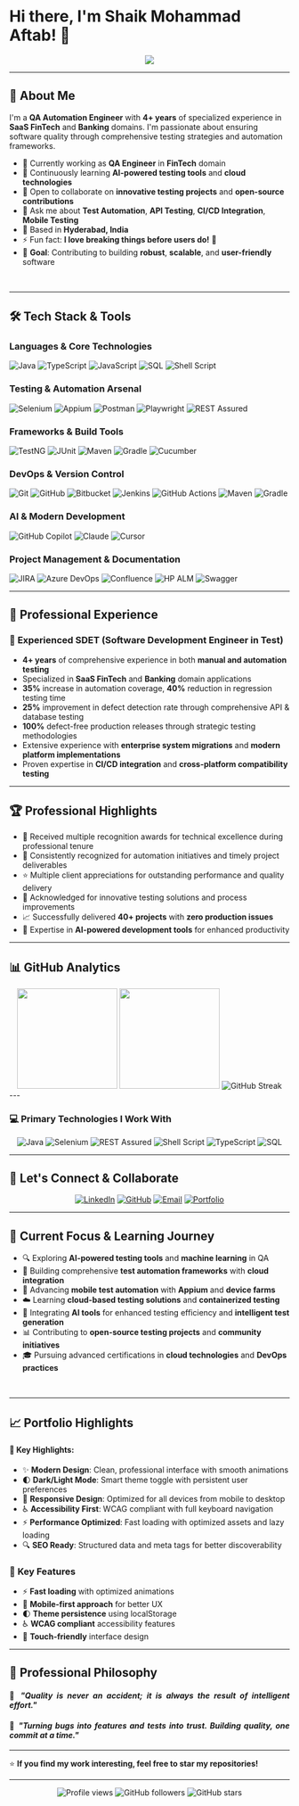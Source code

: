 # Hi there, I'm Shaik Mohammad Aftab! 👋

<div align="center">
  <img src="https://readme-typing-svg.herokuapp.com/?lines=QA+Automation+Engineer;4%2B+Years+Experience;SaaS+%26+FinTech+Expert;Selenium+%7C+Appium+%7C+REST+Assured&font=Fira%20Code&center=true&width=440&height=45&color=36BCF7&vCenter=true&size=22">
</div>

---

## 🚀 About Me

I'm a **QA Automation Engineer** with **4+ years** of specialized experience in **SaaS FinTech** and **Banking** domains. I'm passionate about ensuring software quality through comprehensive testing strategies and automation frameworks.


- 🔭 Currently working as **QA Engineer** in **FinTech** domain
- 🌱 Continuously learning **AI-powered testing tools** and **cloud technologies**
- 👯 Open to collaborate on **innovative testing projects** and **open-source contributions**
- 💬 Ask me about **Test Automation**, **API Testing**, **CI/CD Integration**, **Mobile Testing**
- 📍 Based in **Hyderabad, India**
- ⚡ Fun fact: **I love breaking things before users do!** 🐛
- 🎯 **Goal**: Contributing to building **robust**, **scalable**, and **user-friendly** software

<br clear="right"/>

---

## 🛠️ Tech Stack & Tools

### Languages & Core Technologies

![Java](https://img.shields.io/badge/Java-ED8B00?style=for-the-badge&logo=openjdk&logoColor=white)
![TypeScript](https://img.shields.io/badge/TypeScript-007ACC?style=for-the-badge&logo=typescript&logoColor=white)
![JavaScript](https://img.shields.io/badge/JavaScript-F7DF1E?style=for-the-badge&logo=javascript&logoColor=black)
![SQL](https://img.shields.io/badge/SQL-316192?style=for-the-badge&logo=postgresql&logoColor=white)
![Shell Script](https://img.shields.io/badge/Shell_Script-121011?style=for-the-badge&logo=gnu-bash&logoColor=white)

### Testing & Automation Arsenal</b></summary>

![Selenium](https://img.shields.io/badge/Selenium-43B02A?style=for-the-badge&logo=selenium&logoColor=white)
![Appium](https://img.shields.io/badge/Appium-662D91?style=for-the-badge&logo=appium&logoColor=white)
![Postman](https://img.shields.io/badge/Postman-FF6C37?style=for-the-badge&logo=postman&logoColor=white)
![Playwright](https://img.shields.io/badge/Playwright-2EAD33?style=for-the-badge&logo=playwright&logoColor=white)
![REST Assured](https://img.shields.io/badge/REST_Assured-25A162?style=for-the-badge&logo=rest&logoColor=white)

### Frameworks & Build Tools
![TestNG](https://img.shields.io/badge/TestNG-DC382D?style=for-the-badge&logo=testng&logoColor=white)
![JUnit](https://img.shields.io/badge/JUnit-25A162?style=for-the-badge&logo=junit5&logoColor=white)
![Maven](https://img.shields.io/badge/Maven-C71A36?style=for-the-badge&logo=apache-maven&logoColor=white)
![Gradle](https://img.shields.io/badge/Gradle-02303A?style=for-the-badge&logo=gradle&logoColor=white)
![Cucumber](https://img.shields.io/badge/Cucumber-23D96C?style=for-the-badge&logo=cucumber&logoColor=white)

### DevOps & Version Control
![Git](https://img.shields.io/badge/Git-F05032?style=for-the-badge&logo=git&logoColor=white)
![GitHub](https://img.shields.io/badge/GitHub-181717?style=for-the-badge&logo=github&logoColor=white)
![Bitbucket](https://img.shields.io/badge/Bitbucket-0052CC?style=for-the-badge&logo=bitbucket&logoColor=white)
![Jenkins](https://img.shields.io/badge/Jenkins-D24939?style=for-the-badge&logo=jenkins&logoColor=white)
![GitHub Actions](https://img.shields.io/badge/GitHub_Actions-2088FF?style=for-the-badge&logo=github-actions&logoColor=white)
![Maven](https://img.shields.io/badge/Maven-C71A36?style=for-the-badge&logo=apache-maven&logoColor=white)
![Gradle](https://img.shields.io/badge/Gradle-02303A?style=for-the-badge&logo=gradle&logoColor=white)

### AI & Modern Development

![GitHub Copilot](https://img.shields.io/badge/GitHub_Copilot-000000?style=for-the-badge&logo=github&logoColor=white)
![Claude](https://img.shields.io/badge/Claude-FF6B00?style=for-the-badge&logo=anthropic&logoColor=white)
![Cursor](https://img.shields.io/badge/Cursor-007ACC?style=for-the-badge&logo=cursor&logoColor=white)

### Project Management & Documentation

![JIRA](https://img.shields.io/badge/JIRA-0052CC?style=for-the-badge&logo=jira&logoColor=white)
![Azure DevOps](https://img.shields.io/badge/Azure_DevOps-0078D7?style=for-the-badge&logo=azure-devops&logoColor=white)
![Confluence](https://img.shields.io/badge/Confluence-172B4D?style=for-the-badge&logo=confluence&logoColor=white)
![HP ALM](https://img.shields.io/badge/HP_ALM-0078D7?style=for-the-badge&logo=microfocus&logoColor=white)
![Swagger](https://img.shields.io/badge/Swagger-85EA2D?style=for-the-badge&logo=swagger&logoColor=black)

---

## 💼 Professional Experience

### 🏢 **Experienced SDET (Software Development Engineer in Test)**
- **4+ years** of comprehensive experience in both **manual and automation testing**
- Specialized in **SaaS FinTech** and **Banking** domain applications
- **35%** increase in automation coverage, **40%** reduction in regression testing time
- **25%** improvement in defect detection rate through comprehensive API & database testing
- **100%** defect-free production releases through strategic testing methodologies
- Extensive experience with **enterprise system migrations** and **modern platform implementations**
- Proven expertise in **CI/CD integration** and **cross-platform compatibility testing**

---

## 🏆 Professional Highlights

- 🥇 Received multiple recognition awards for technical excellence during professional tenure
- 🏅 Consistently recognized for automation initiatives and timely project deliverables  
- ⭐ Multiple client appreciations for outstanding performance and quality delivery
- 🎯 Acknowledged for innovative testing solutions and process improvements
- 📈 Successfully delivered **40+ projects** with **zero production issues**
- 🔧 Expertise in **AI-powered development tools** for enhanced productivity

---

## 📊 GitHub Analytics

<div align="center">
  <img height="180em" src="https://github-readme-stats.vercel.app/api?username=Aftab-00&show_icons=true&theme=tokyonight&include_all_commits=true&count_private=true&border_radius=15&bg_color=0D1117&hide_border=true&cache_seconds=86400"/>
  <img height="180em" src="https://github-readme-stats.vercel.app/api/top-langs/?username=Aftab-00&layout=compact&langs_count=10&theme=tokyonight&include_all_commits=true&count_private=true&border_radius=15&bg_color=0D1117&hide_border=true&cache_seconds=86400"/>
<img src="https://streak-stats.demolab.com?user=Aftab-00&theme=tokyonight-duo&short_numbers=true" alt="GitHub Streak" />

[//]: # (<img src="https://github-readme-streak-stats.herokuapp.com/?user=Aftab-00&theme=tokyonight&border_radius=10&t=1&layout=compact&bg_color=0D1117&hide_border=true&t=1" alt="GitHub Streak" />)
</div>
---

### 💻 Primary Technologies I Work With
<div align="center">
  
![Java](https://img.shields.io/badge/Java-Expert-ED8B00?style=for-the-badge&logo=openjdk&logoColor=white)
![Selenium](https://img.shields.io/badge/Selenium-Advanced-43B02A?style=for-the-badge&logo=selenium&logoColor=white)
![REST Assured](https://img.shields.io/badge/REST_Assured-Advanced-25A162?style=for-the-badge&logo=rest&logoColor=white)
![Shell Script](https://img.shields.io/badge/Shell_Script-Proficient-4EAA25?style=for-the-badge&logo=gnu-bash&logoColor=white)
![TypeScript](https://img.shields.io/badge/TypeScript-Proficient-007ACC?style=for-the-badge&logo=typescript&logoColor=white)
![SQL](https://img.shields.io/badge/SQL-Advanced-316192?style=for-the-badge&logo=postgresql&logoColor=white)

</div>

---

## 🤝 Let's Connect & Collaborate

<div align="center">

[![LinkedIn](https://img.shields.io/badge/LinkedIn-0077B5?style=for-the-badge&logo=linkedin&logoColor=white)](https://linkedin.com/in/aftab-sk-md)
[![GitHub](https://img.shields.io/badge/GitHub-100000?style=for-the-badge&logo=github&logoColor=white)](https://github.com/Aftab-00)
[![Email](https://img.shields.io/badge/Email-D14836?style=for-the-badge&logo=gmail&logoColor=white)](mailto:aftabshaikmohammad@gmail.com)
[![Portfolio](https://img.shields.io/badge/Portfolio-FF5722?style=for-the-badge&logo=google-chrome&logoColor=white)](https://aftab-00.github.io)

</div>

---

## 🎯 Current Focus & Learning Journey

- 🔍 Exploring **AI-powered testing tools** and **machine learning** in QA
- 🚀 Building comprehensive **test automation frameworks** with **cloud integration**
- 📱 Advancing **mobile test automation** with **Appium** and **device farms**
- ☁️ Learning **cloud-based testing solutions** and **containerized testing**
- 🤖 Integrating **AI tools** for enhanced testing efficiency and **intelligent test generation**
- 📊 Contributing to **open-source testing projects** and **community initiatives**
- 🎓 Pursuing advanced certifications in **cloud technologies** and **DevOps practices**

<br clear="right"/>

---

## 📈 Portfolio Highlights


#### 🌟 **Key Highlights:**
- ✨ **Modern Design**: Clean, professional interface with smooth animations
- 🌓 **Dark/Light Mode**: Smart theme toggle with persistent user preferences
- 📱 **Responsive Design**: Optimized for all devices from mobile to desktop
- ♿ **Accessibility First**: WCAG compliant with full keyboard navigation
- ⚡ **Performance Optimized**: Fast loading with optimized assets and lazy loading
- 🔍 **SEO Ready**: Structured data and meta tags for better discoverability

### 🔧 **Key Features**
- ⚡ **Fast loading** with optimized animations
- 🎯 **Mobile-first approach** for better UX
- 🌓 **Theme persistence** using localStorage
- ♿ **WCAG compliant** accessibility features
- 📱 **Touch-friendly** interface design

---
## 💬 Professional Philosophy

<div align="justify">

#### 💭 *"Quality is never an accident; it is always the result of intelligent effort."*
#### 💭 *"Turning bugs into features and tests into trust. Building quality, one commit at a time."*
</div>


---

⭐ **If you find my work interesting, feel free to star my repositories!**

---

<div align="center">
  <img src="https://komarev.com/ghpvc/?username=Aftab-00&label=Profile%20Views&color=blueviolet&style=for-the-badge" alt="Profile views" />
  <img src="https://img.shields.io/github/followers/Aftab-00?label=Followers&style=for-the-badge&color=blue" alt="GitHub followers" />
  <img src="https://img.shields.io/github/stars/Aftab-00?label=Stars&style=for-the-badge&color=yellow" alt="GitHub stars" />
</div>
</div>